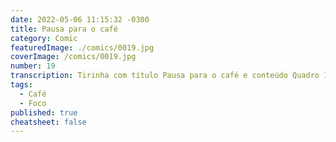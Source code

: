 ```yaml
---
date: 2022-05-06 11:15:32 -0300
title: Pausa para o café
category: Comic
featuredImage: ./comics/0019.jpg
coverImage: /comics/0019.jpg
number: 19
transcription: Tirinha com título Pausa para o café e conteúdo Quadro 1. Afonso e Msone conversando na cafeteria Afonso fala "Preciso falar com você sobre o projeto...". Quadro 2. Msone fala "Estou na pausa do café logo depois volto para a mesa e conversamos". Quadro 3. Afonso fala "Se você respondesse minhas mensagens de lá, não estava te procurando aqui".
tags:
  - Café
  - Foco
published: true
cheatsheet: false
---
```

